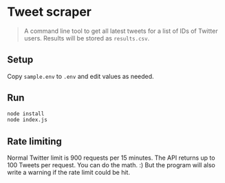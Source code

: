 # Tweet scraper

> A command line tool to get all latest tweets for a list of IDs of Twitter users. Results will be stored as `results.csv`.

## Setup

Copy `sample.env` to `.env` and edit values as needed.

## Run

```sh
node install
node index.js
```

## Rate limiting

Normal Twitter limit is 900 requests per 15 minutes. The API returns up to 100 Tweets per request. You can do the math. :) But the program will also write a warning if the rate limit could be hit.

